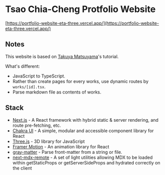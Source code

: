 # Tsao Chia-Cheng Protfolio Website

[https://portfolio-website-eta-three.vercel.app/](https://portfolio-website-eta-three.vercel.app/)

## Notes

This website is based on [Takuya Matsuyama](https://github.com/craftzdog/craftzdog-homepage)'s tutorial.

What's different:

- JavaScript to TypeScript.
- Rather than create pages for every works, use dynamic routes by `works/[id].tsx`.
- Parse markdown file as contents of works.

## Stack

- [Next.js](https://nextjs.org/) - A React framework with hybrid static & server rendering, and route pre-fetching, etc.
- [Chakra UI](https://chakra-ui.com/) - A simple, modular and accessible component library for React
- [Three.js](https://threejs.org/) - 3D library for JavaScript
- [Framer Motion](https://www.framer.com/motion/) - An animation library for React
- [gray-matter](https://github.com/jonschlinkert/gray-matter) - Parse front-matter from a string or file.
- [next-mdx-remote](https://github.com/hashicorp/next-mdx-remote) - A set of light utilities allowing MDX to be loaded within getStaticProps or getServerSideProps and hydrated correctly on the client
